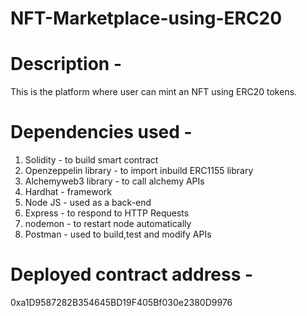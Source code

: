 # NFT-Marketplace-using-ERC20

# Description - 

  This is the platform where user can mint an NFT using ERC20 tokens.
  
# Dependencies used - 

  1. Solidity - to build smart contract
  2. Openzeppelin library - to import inbuild ERC1155 library
  3. Alchemyweb3 library - to call alchemy APIs
  4. Hardhat - framework
  5. Node JS - used as a back-end
  6. Express - to respond to HTTP Requests
  7. nodemon - to restart node automatically
  8. Postman - used to build,test and modify APIs


# Deployed contract address - 

  0xa1D9587282B354645BD19F405Bf030e2380D9976


